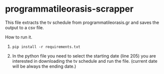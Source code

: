 # programmatileorasis-scrapper

This file extracts the tv schedule from programmatileorasis.gr and saves the output to a csv file.

How to run it.

1. ```pip install -r requirements.txt```

2. In the python file you need to select the starting date (line 205) you are interested in downloading the tv schedule and run the file. (current date will be always the ending date.)

